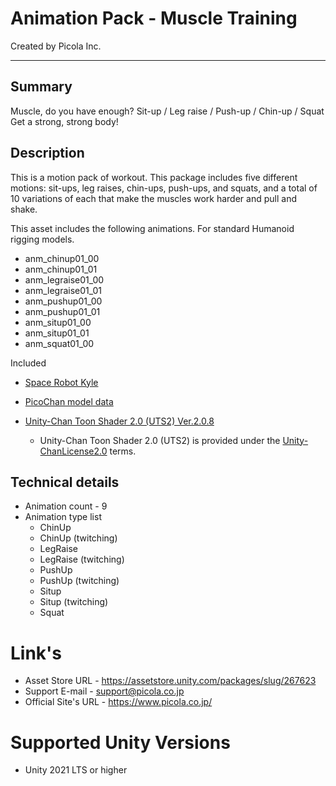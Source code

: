 # Animation Pack - Muscle Training
Created by Picola Inc.

---
## Summary
Muscle, do you have enough?
Sit-up / Leg raise / Push-up / Chin-up / Squat
Get a strong, strong body!

## Description
This is a motion pack of workout.
This package includes five different motions: sit-ups, leg raises, chin-ups, push-ups, and squats, and a total of 10 variations of each that make the muscles work harder and pull and shake.

This asset includes the following animations.
For standard Humanoid rigging models.
- anm_chinup01_00
- anm_chinup01_01
- anm_legraise01_00
- anm_legraise01_01
- anm_pushup01_00
- anm_pushup01_01
- anm_situp01_00
- anm_situp01_01
- anm_squat01_00

Included

* [Space Robot Kyle](https://assetstore.unity.com/packages/3d/characters/robots/space-robot-kyle-4696)

* [PicoChan model data](https://assetstore.unity.com/packages/slug/220038)

* [Unity-Chan Toon Shader 2.0 (UTS2) Ver.2.0.8](https://github.com/unity3d-jp/UnityChanToonShaderVer2_Project)
    - Unity-Chan Toon Shader 2.0 (UTS2) is provided under the [Unity-ChanLicense2.0](https://unity-chan.com/contents/guideline_en/) terms.

## Technical details
* Animation count - 9
* Animation type list
    - ChinUp
    - ChinUp (twitching)
    - LegRaise
    - LegRaise (twitching)
    - PushUp
    - PushUp (twitching)
    - Situp
    - Situp (twitching)
    - Squat

# Link's
* Asset Store URL - <https://assetstore.unity.com/packages/slug/267623>
* Support E-mail - <support@picola.co.jp>
* Official Site's URL - <https://www.picola.co.jp/>

# Supported Unity Versions
* Unity 2021 LTS or higher

